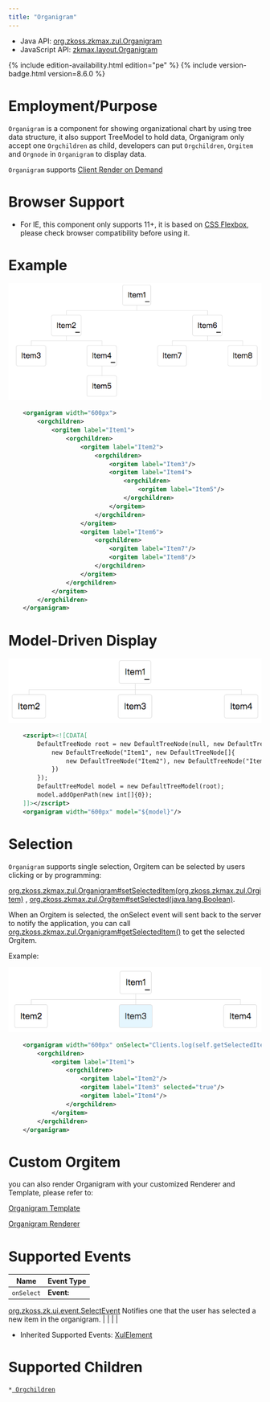 ```yaml
---
title: "Organigram"
---
```



- Java API: [org.zkoss.zkmax.zul.Organigram](https://www.zkoss.org/javadoc/latest/zk/org/zkoss/zkmax/zul/Organigram.html)
- JavaScript API: [zkmax.layout.Organigram](https://www.zkoss.org/javadoc/latest/jsdoc/classes/zkmax.layout.Organigram.html)

<!--REQUIRED ZK EDITION: PE -->
{% include edition-availability.html edition="pe" %} {% include version-badge.html version=8.6.0 %}

# Employment/Purpose

`Organigram` is a component for showing organizational chart by using
tree data structure, it also support TreeModel to hold data, Organigram
only accept one `Orgchildren` as child, developers can put
`Orgchildren`, `Orgitem` and `Orgnode` in `Organigram` to display data.

`Organigram` supports [Client Render on Demand]({{site.baseurl}}/zk_dev_ref/performance_tips/client_render_on_demand)

# Browser Support

- For IE, this component only supports 11+, it is based on [CSS Flexbox](https://developer.mozilla.org/en-US/docs/Web/CSS/flex),
  please check browser compatibility before using it.

# Example

![](/zk_component_ref/images/Organigram_example.png)

```xml
    <organigram width="600px">
        <orgchildren>
            <orgitem label="Item1">
                <orgchildren>
                    <orgitem label="Item2">
                        <orgchildren>
                            <orgitem label="Item3"/>
                            <orgitem label="Item4">
                                <orgchildren>
                                    <orgitem label="Item5"/>
                                </orgchildren>
                            </orgitem>
                        </orgchildren>
                    </orgitem>
                    <orgitem label="Item6">
                        <orgchildren>
                            <orgitem label="Item7"/>
                            <orgitem label="Item8"/>
                        </orgchildren>
                    </orgitem>
                </orgchildren>
            </orgitem>
        </orgchildren>
    </organigram>
```

# Model-Driven Display

![](/zk_component_ref/images/Organigram_example2.png)

```xml
    <zscript><![CDATA[
        DefaultTreeNode root = new DefaultTreeNode(null, new DefaultTreeNode[]{
            new DefaultTreeNode("Item1", new DefaultTreeNode[]{
                new DefaultTreeNode("Item2"), new DefaultTreeNode("Item3"), new DefaultTreeNode("Item4")
            })
        });
        DefaultTreeModel model = new DefaultTreeModel(root);
        model.addOpenPath(new int[]{0});
    ]]></zscript>
    <organigram width="600px" model="${model}"/>
```

# Selection

`Organigram` supports single selection, Orgitem can be selected by users
clicking or by programming:

[org.zkoss.zkmax.zul.Organigram#setSelectedItem(org.zkoss.zkmax.zul.Orgitem)](https://www.zkoss.org/javadoc/latest/zk/org/zkoss/zkmax/zul/Organigram.html#setSelectedItem(org.zkoss.zkmax.zul.Orgitem))
,
[org.zkoss.zkmax.zul.Orgitem#setSelected(java.lang.Boolean)](https://www.zkoss.org/javadoc/latest/zk/org/zkoss/zkmax/zul/Orgitem.html#setSelected(java.lang.Boolean)).

When an Orgitem is selected, the onSelect event will sent back to the
server to notify the application, you can call
[org.zkoss.zkmax.zul.Organigram#getSelectedItem()](https://www.zkoss.org/javadoc/latest/zk/org/zkoss/zkmax/zul/Organigram.html#getSelectedItem())
to get the selected Orgitem.

Example:

![](/zk_component_ref/images/Organigram_selection.png)

```xml
    <organigram width="600px" onSelect="Clients.log(self.getSelectedItem().getLabel())">
        <orgchildren>
            <orgitem label="Item1">
                <orgchildren>
                    <orgitem label="Item2"/>
                    <orgitem label="Item3" selected="true"/>
                    <orgitem label="Item4"/>
                </orgchildren>
            </orgitem>
        </orgchildren>
    </organigram>
```

# Custom Orgitem

you can also render Organigram with your customized Renderer and
Template, please refer to:

[Organigram Template]({{site.baseurl}}/zk_dev_ref/mvc/organigram_template)

[Organigram Renderer]({{site.baseurl}}/zk_dev_ref/mvc/organigram_renderer)

# Supported Events

| Name | Event Type |
|---|---|
| `onSelect` | <strong>Event:</strong>
[org.zkoss.zk.ui.event.SelectEvent](https://www.zkoss.org/javadoc/latest/zk/org/zkoss/zk/ui/event/SelectEvent.html) Notifies one that
the user has selected a new item in the organigram. |
|  |  |

- Inherited Supported Events: [ XulElement]({{site.baseurl}}/zk_component_ref/xulelement#Supported_Events)

# Supported Children

`*`[` Orgchildren`]({{site.baseurl}}/zk_component_ref/orgchildren)



